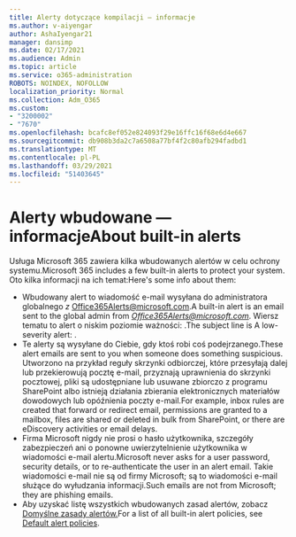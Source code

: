 ```yaml
---
title: Alerty dotyczące kompilacji — informacje
ms.author: v-aiyengar
author: AshaIyengar21
manager: dansimp
ms.date: 02/17/2021
ms.audience: Admin
ms.topic: article
ms.service: o365-administration
ROBOTS: NOINDEX, NOFOLLOW
localization_priority: Normal
ms.collection: Adm_O365
ms.custom:
- "3200002"
- "7670"
ms.openlocfilehash: bcafc8ef052e824093f29e16ffc16f68e6d4e667
ms.sourcegitcommit: db908b3da2c7a6508a77bf4f2c80afb294fadbd1
ms.translationtype: MT
ms.contentlocale: pl-PL
ms.lasthandoff: 03/29/2021
ms.locfileid: "51403645"
---
```

# <a name="about-built-in-alerts"></a><span data-ttu-id="7d077-102">Alerty wbudowane — informacje</span><span class="sxs-lookup"><span data-stu-id="7d077-102">About built-in alerts</span></span>

<span data-ttu-id="7d077-103">Usługa Microsoft 365 zawiera kilka wbudowanych alertów w celu ochrony systemu.</span><span class="sxs-lookup"><span data-stu-id="7d077-103">Microsoft 365 includes a few built-in alerts to protect your system.</span></span> <span data-ttu-id="7d077-104">Oto kilka informacji na ich temat:</span><span class="sxs-lookup"><span data-stu-id="7d077-104">Here's some info about them:</span></span>

- <span data-ttu-id="7d077-105">Wbudowany alert to wiadomość e-mail wysyłana do administratora globalnego *z* Office365Alerts@microsoft.com.</span><span class="sxs-lookup"><span data-stu-id="7d077-105">A built-in alert is an email sent to the global admin from *Office365Alerts@microsoft.com*.</span></span> <span data-ttu-id="7d077-106">Wiersz tematu to alert o niskim poziomie ważności: <name of alert policy> .</span><span class="sxs-lookup"><span data-stu-id="7d077-106">The subject line is A low-severity alert: <name of alert policy>.</span></span>
- <span data-ttu-id="7d077-107">Te alerty są wysyłane do Ciebie, gdy ktoś robi coś podejrzanego.</span><span class="sxs-lookup"><span data-stu-id="7d077-107">These alert emails are sent to you when someone does something suspicious.</span></span> <span data-ttu-id="7d077-108">Utworzono na przykład reguły skrzynki odbiorczej, które przesyłają dalej lub przekierowują pocztę e-mail, przyznają uprawnienia do skrzynki pocztowej, pliki są udostępniane lub usuwane zbiorczo z programu SharePoint albo istnieją działania zbierania elektronicznych materiałów dowodowych lub opóźnienia poczty e-mail.</span><span class="sxs-lookup"><span data-stu-id="7d077-108">For example, inbox rules are created that forward or redirect email, permissions are granted to a mailbox, files are shared or deleted in bulk from SharePoint, or there are eDiscovery activities or email delays.</span></span>
- <span data-ttu-id="7d077-109">Firma Microsoft nigdy nie prosi o hasło użytkownika, szczegóły zabezpieczeń ani o ponowne uwierzytelnienie użytkownika w wiadomości e-mail alertu.</span><span class="sxs-lookup"><span data-stu-id="7d077-109">Microsoft never asks for a user password, security details, or to re-authenticate the user in an alert email.</span></span> <span data-ttu-id="7d077-110">Takie wiadomości e-mail nie są od firmy Microsoft; są to wiadomości e-mail służące do wyłudzania informacji.</span><span class="sxs-lookup"><span data-stu-id="7d077-110">Such emails are not from Microsoft; they are phishing emails.</span></span>
- <span data-ttu-id="7d077-111">Aby uzyskać listę wszystkich wbudowanych zasad alertów, zobacz [Domyślne zasady alertów.](https://go.microsoft.com/fwlink/?linkid=2103170)</span><span class="sxs-lookup"><span data-stu-id="7d077-111">For a list of all built-in alert policies, see [Default alert policies](https://go.microsoft.com/fwlink/?linkid=2103170).</span></span>